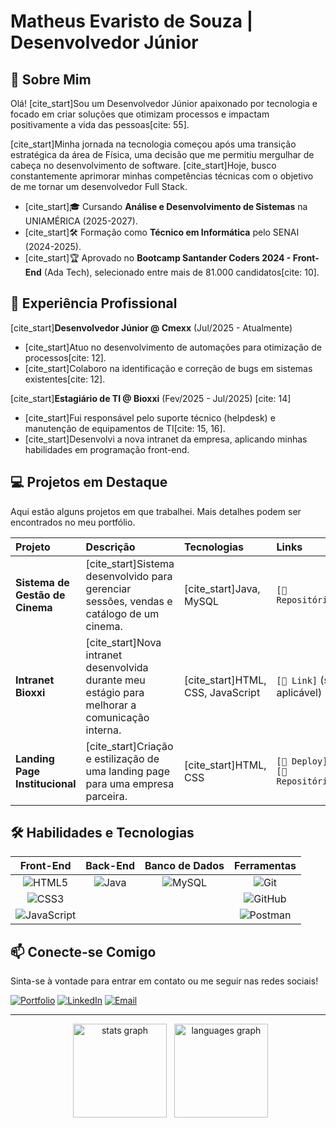 # Matheus Evaristo de Souza | Desenvolvedor Júnior

## 👋 Sobre Mim

Olá! [cite_start]Sou um Desenvolvedor Júnior apaixonado por tecnologia e focado em criar soluções que otimizam processos e impactam positivamente a vida das pessoas[cite: 55].

[cite_start]Minha jornada na tecnologia começou após uma transição estratégica da área de Física, uma decisão que me permitiu mergulhar de cabeça no desenvolvimento de software. [cite_start]Hoje, busco constantemente aprimorar minhas competências técnicas com o objetivo de me tornar um desenvolvedor Full Stack.

* [cite_start]🎓 Cursando **Análise e Desenvolvimento de Sistemas** na UNIAMÉRICA (2025-2027).
* [cite_start]🛠️ Formação como **Técnico em Informática** pelo SENAI (2024-2025).
* [cite_start]🏆 Aprovado no **Bootcamp Santander Coders 2024 - Front-End** (Ada Tech), selecionado entre mais de 81.000 candidatos[cite: 10].

## 🚀 Experiência Profissional

[cite_start]**Desenvolvedor Júnior @ Cmexx** (Jul/2025 - Atualmente) 
* [cite_start]Atuo no desenvolvimento de automações para otimização de processos[cite: 12].
* [cite_start]Colaboro na identificação e correção de bugs em sistemas existentes[cite: 12].

[cite_start]**Estagiário de TI @ Bioxxi** (Fev/2025 - Jul/2025) [cite: 14]
* [cite_start]Fui responsável pelo suporte técnico (helpdesk) e manutenção de equipamentos de TI[cite: 15, 16].
* [cite_start]Desenvolvi a nova intranet da empresa, aplicando minhas habilidades em programação front-end.

## 💻 Projetos em Destaque

Aqui estão alguns projetos em que trabalhei. Mais detalhes podem ser encontrados no meu portfólio.

| Projeto | Descrição | Tecnologias | Links |
| :--- | :--- | :--- | :--- |
| **Sistema de Gestão de Cinema** | [cite_start]Sistema desenvolvido para gerenciar sessões, vendas e catálogo de um cinema.  | [cite_start]Java, MySQL  | `[🔗 Repositório]` |
| **Intranet Bioxxi** | [cite_start]Nova intranet desenvolvida durante meu estágio para melhorar a comunicação interna.  | [cite_start]HTML, CSS, JavaScript  | `[🔗 Link]` (se aplicável) |
| **Landing Page Institucional** | [cite_start]Criação e estilização de uma landing page para uma empresa parceira.  | [cite_start]HTML, CSS  | `[🔗 Deploy]` `[🔗 Repositório]` |

## 🛠️ Habilidades e Tecnologias

| Front-End | Back-End | Banco de Dados | Ferramentas |
| :---: | :---: | :---: | :---: |
| ![HTML5](https://skillicons.dev/icons?i=html) | ![Java](https://skillicons.dev/icons?i=java) | ![MySQL](https://skillicons.dev/icons?i=mysql) | ![Git](https://skillicons.dev/icons?i=git) |
| ![CSS3](https://skillicons.dev/icons?i=css) | | | ![GitHub](https://skillicons.dev/icons?i=github) |
| ![JavaScript](https://skillicons.dev/icons?i=js) | | | ![Postman](https://skillicons.dev/icons?i=postman) |

## 📫 Conecte-se Comigo

Sinta-se à vontade para entrar em contato ou me seguir nas redes sociais!

[![Portfolio](https://img.shields.io/badge/Portfolio-222?style=for-the-badge&logo=google-chrome&logoColor=white)](https://portfolio-matheusevaristo.vercel.app/)
[![LinkedIn](https://img.shields.io/badge/LinkedIn-0A66C2?style=for-the-badge&logo=linkedin&logoColor=white)](https://www.linkedin.com/in/matheus-evaristo-169845226/)
[![Email](https://img.shields.io/badge/Email-0078D4?style=for-the-badge&logo=microsoft-outlook&logoColor=white)](mailto:matheusevaristo_TI@hotmail.com)

---
<div align="center">
  <img src="https://github-readme-stats.vercel.app/api?username=Matheusevaristo-coder&hide_title=false&hide_rank=false&show_icons=true&include_all_commits=true&count_private=true&disable_animations=false&theme=gotham&locale=en&hide_border=false&order=1" height="150" alt="stats graph" />
  <img src="https://github-readme-stats.vercel.app/api/top-langs?username=Matheusevaristo-coder&locale=en&hide_title=false&layout=compact&card_width=320&langs_count=5&theme=gotham&hide_border=false&order=2" height="150" alt="languages graph" />
</div>
